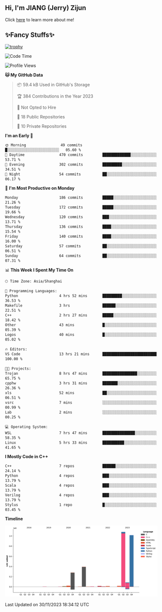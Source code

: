 ## Hi, I'm JIANG (Jerry) Zijun

Click [here](https://jzjerry.github.io/about/) to learn more about me!

## ✨Fancy Stuffs✨
[![trophy](https://github-profile-trophy.vercel.app/?username=jzjerry&theme=onedark)](https://github.com/ryo-ma/github-profile-trophy)
<!--START_SECTION:waka-->
![Code Time](http://img.shields.io/badge/Code%20Time-133%20hrs%2055%20mins-blue)

![Profile Views](http://img.shields.io/badge/Profile%20Views-7-blue)

**🐱 My GitHub Data** 

> 📦 59.4 kB Used in GitHub's Storage 
 > 
> 🏆 384 Contributions in the Year 2023
 > 
> 🚫 Not Opted to Hire
 > 
> 📜 18 Public Repositories 
 > 
> 🔑 10 Private Repositories 
 > 
**I'm an Early 🐤** 

```text
🌞 Morning                49 commits          █░░░░░░░░░░░░░░░░░░░░░░░░   05.60 % 
🌆 Daytime                470 commits         █████████████░░░░░░░░░░░░   53.71 % 
🌃 Evening                302 commits         █████████░░░░░░░░░░░░░░░░   34.51 % 
🌙 Night                  54 commits          ██░░░░░░░░░░░░░░░░░░░░░░░   06.17 % 
```
📅 **I'm Most Productive on Monday** 

```text
Monday                   186 commits         █████░░░░░░░░░░░░░░░░░░░░   21.26 % 
Tuesday                  172 commits         █████░░░░░░░░░░░░░░░░░░░░   19.66 % 
Wednesday                120 commits         ███░░░░░░░░░░░░░░░░░░░░░░   13.71 % 
Thursday                 136 commits         ████░░░░░░░░░░░░░░░░░░░░░   15.54 % 
Friday                   140 commits         ████░░░░░░░░░░░░░░░░░░░░░   16.00 % 
Saturday                 57 commits          ██░░░░░░░░░░░░░░░░░░░░░░░   06.51 % 
Sunday                   64 commits          ██░░░░░░░░░░░░░░░░░░░░░░░   07.31 % 
```


📊 **This Week I Spent My Time On** 

```text
🕑︎ Time Zone: Asia/Shanghai

💬 Programming Languages: 
Python                   4 hrs 52 mins       █████████░░░░░░░░░░░░░░░░   36.53 % 
Makefile                 3 hrs               ██████░░░░░░░░░░░░░░░░░░░   22.51 % 
C++                      2 hrs 27 mins       █████░░░░░░░░░░░░░░░░░░░░   18.42 % 
Other                    43 mins             █░░░░░░░░░░░░░░░░░░░░░░░░   05.39 % 
Logos                    40 mins             █░░░░░░░░░░░░░░░░░░░░░░░░   05.02 % 

🔥 Editors: 
VS Code                  13 hrs 21 mins      █████████████████████████   100.00 % 

🐱‍💻 Projects: 
Trojan                   8 hrs 47 mins       ████████████████░░░░░░░░░   65.75 % 
cpphw                    3 hrs 31 mins       ███████░░░░░░░░░░░░░░░░░░   26.36 % 
xls                      52 mins             ██░░░░░░░░░░░░░░░░░░░░░░░   06.51 % 
vsrc                     7 mins              ░░░░░░░░░░░░░░░░░░░░░░░░░   00.99 % 
Lab                      2 mins              ░░░░░░░░░░░░░░░░░░░░░░░░░   00.25 % 

💻 Operating System: 
WSL                      7 hrs 47 mins       ███████████████░░░░░░░░░░   58.35 % 
Linux                    5 hrs 33 mins       ██████████░░░░░░░░░░░░░░░   41.65 % 
```

**I Mostly Code in C++** 

```text
C++                      7 repos             ██████░░░░░░░░░░░░░░░░░░░   24.14 % 
Python                   4 repos             ███░░░░░░░░░░░░░░░░░░░░░░   13.79 % 
Scala                    4 repos             ███░░░░░░░░░░░░░░░░░░░░░░   13.79 % 
Verilog                  4 repos             ███░░░░░░░░░░░░░░░░░░░░░░   13.79 % 
Stylus                   1 repo              █░░░░░░░░░░░░░░░░░░░░░░░░   03.45 % 
```



**Timeline**

![Lines of Code chart](https://raw.githubusercontent.com/Jzjerry/Jzjerry/main/assets/bar_graph.png)


 Last Updated on 30/11/2023 18:34:12 UTC
<!--END_SECTION:waka-->
